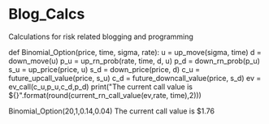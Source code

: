 # Blog_Calcs
Calculations for risk related blogging and programming

def Binomial_Option(price, time, sigma, rate):
    u = up_move(sigma, time)
    d = down_move(u)
    p_u = up_rn_prob(rate, time, d, u)
    p_d = down_rn_prob(p_u)
    s_u = up_price(price, u)
    s_d = down_price(price, d)
    c_u = future_upcall_value(price, s_u)
    c_d = future_downcall_value(price, s_d)
    ev = ev_call(c_u,p_u,c_d,p_d)
    print("The current call value is ${}".format(round(current_rn_call_value(ev,rate, time),2)))

Binomial_Option(20,1,0.14,0.04)
The current call value is $1.76
